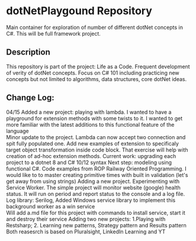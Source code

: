 # dotNetPlaygound Repository
Main container for exploration of number of different dotNet concepts in C#. This will be full framework project.

## Description
This repository is part of the project: Life as a Code. 
Frequent development of verity of dotNet concepts.
Focus on C# 101 including practicing new concepts but not limited to 
algorithms, data structures, core dotNet ideas.

## Change Log:
04/15 Added a new project: playing with lambda. I wanted to have a playground for extension methods with some twists to it.
I wanted to get more familiar with the latest additions to this functional feature of the language  
Minor update to the project. Lambda can now accept two connection and spit fully populated one.
Add new examples of extension to specificaly target object transformation inside code block. That exercise will help with creation of ad-hoc extension methods. 
Current work: upgrading each project to a dotnet 8 and C# 10/12 syntax 
Next step: modeling using functional C#. Code examples from ROP Railway Oriented Programming. I would like to to master creating primitive times with built in validation (let's get away from using strings) 
Adding a new project. Experimenting with Service Worker. The simple project will monitor website (google) health status. It will run on period and report status to the console and a log file.
Log library: Serilog, Added Windows service library to implement this background worker as a win service  
Will add a.md file for this project with commands to install service, start it and destroy their service 
Adding two new projects: 1.Playing with Restsharp; 2. Learning new patterns, Strategy pattern and Results pattern 
Both reasesrch is based on Pluralsight, LinkedIn Learning and YT  
